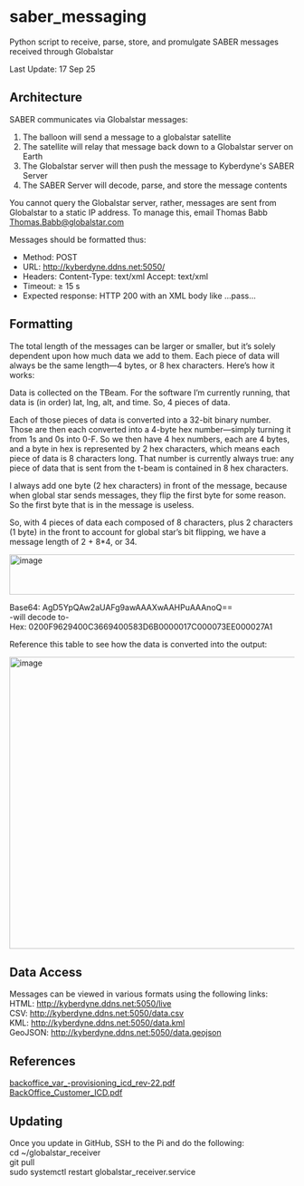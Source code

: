 # saber_messaging
Python script to receive, parse, store, and promulgate SABER messages received through Globalstar  

Last Update: 17 Sep 25

## **Architecture**

SABER communicates via Globalstar messages:
1) The balloon will send a message to a globalstar satellite
2) The satellite will relay that message back down to a Globalstar server on Earth
3) The Globalstar server will then push the message to Kyberdyne's SABER Server
4) The SABER Server will decode, parse, and store the message contents

You cannot query the Globalstar server, rather, messages are sent from Globalstar to a static IP address. To manage this, email Thomas Babb <Thomas.Babb@globalstar.com> 

Messages should be formatted thus:  
- Method: POST  
- URL: http://kyberdyne.ddns.net:5050/  
- Headers: Content-Type: text/xml Accept: text/xml  
- Timeout: ≥ 15 s  
- Expected response: HTTP 200 with an XML body like <stuResponseMsg>…<state>pass</state>…</stuResponseMsg>  

## **Formatting**
The total length of the messages can be larger or smaller, but it’s solely dependent upon how much data we add to them. Each piece of data will always be the same length—4 bytes, or 8 hex characters. Here’s how it works:

Data is collected on the TBeam. For the software I’m currently running, that data is (in order) lat, lng, alt, and time. So, 4 pieces of data. 

Each of those pieces of data is converted into a 32-bit binary number. Those are then each converted into a 4-byte hex number—simply turning it from 1s and 0s into 0-F. So we then have 4 hex numbers, each are 4 bytes, and a byte in hex is represented by 2 hex characters, which means each piece of data is 8 characters long. That number is currently always true: any piece of data that is sent from the t-beam is contained in 8 hex characters. 

I always add one byte (2 hex characters) in front of the message, because when global star sends messages, they flip the first byte for some reason. So the first byte that is in the message is useless. 

So, with 4 pieces of data each composed of 8 characters, plus 2 characters (1 byte) in the front to account for global star’s bit flipping, we have a message length of 2 + 8*4, or 34. 

<img width="703" height="71" alt="image" src="https://github.com/user-attachments/assets/271db5eb-4246-40e1-b091-821dcb657cdb" />

Base64: AgD5YpQAw2aUAFg9awAAAXwAAHPuAAAnoQ==  
-will decode to-  
Hex:	0200F9629400C3669400583D6B0000017C000073EE000027A1  

Reference this table to see how the data is converted into the output:

<img width="663" height="515" alt="image" src="https://github.com/user-attachments/assets/86cc0a97-bbcc-4756-9ad1-c08802d60dd6" />

## **Data Access**
Messages can be viewed in various formats using the following links:  
HTML:  http://kyberdyne.ddns.net:5050/live  
CSV:  http://kyberdyne.ddns.net:5050/data.csv   
KML:  http://kyberdyne.ddns.net:5050/data.kml  
GeoJSON:  http://kyberdyne.ddns.net:5050/data.geojson  

## **References**

[backoffice_var_-provisioning_icd_rev-22.pdf](https://github.com/user-attachments/files/22392468/backoffice_var_-provisioning_icd_rev-22.pdf)  
[BackOffice_Customer_ICD.pdf](https://github.com/user-attachments/files/22392467/BackOffice_Customer_ICD.pdf)  

## **Updating**
Once you update in GitHub, SSH to the Pi and do the following:  
cd ~/globalstar_receiver  
git pull  
sudo systemctl restart globalstar_receiver.service  

